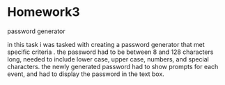 # Homework3
password generator

in this task i was tasked with creating a password generator that met specific criteria . the password had to be between 8 and 128 characters long,
needed to include lower case, upper case, numbers, and special characters. the newly generated password had to show prompts for each event, and had to display the password in the text box.
